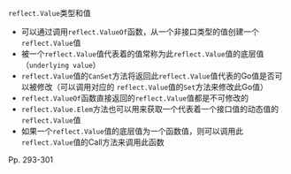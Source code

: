 `reflect.Value`类型和值

-   可以通过调用`reflect.ValueOf`函数，从一个非接口类型的值创建一个`reflect.Value`值
-   被一个`reflect.Value`值代表着的值常称为此`reflect.Value`值的底层值（`underlying value`）
-   `reflect.Value`值的`CanSet`方法将返回此`reflect.Value`值代表的Go值是否可以被修改（可以调用对应的
    `reflect.Value`值的`Set`方法来修改此Go值）
-   `reflect.ValueOf`函数直接返回的`reflect.Value`值都是不可修改的
-   `reflect.Value.Elem`方法也可以用来获取一个代表着一个接口值的动态值的`reflect.Value`值
-   如果一个`reflect.Value`值的底层值为一个函数值，则可以调用此`reflect.Value`值的Call方法来调用此函数



Pp. 293-301